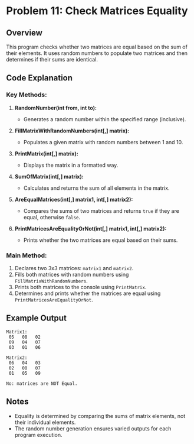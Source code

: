 # Problem 11: Check Matrices Equality

## Overview
This program checks whether two matrices are equal based on the sum of their elements. It uses random numbers to populate two matrices and then determines if their sums are identical.

## Code Explanation

### Key Methods:

1. **RandomNumber(int from, int to):**
   - Generates a random number within the specified range (inclusive).

2. **FillMatrixWithRandomNumbers(int[,] matrix):**
   - Populates a given matrix with random numbers between 1 and 10.

3. **PrintMatrix(int[,] matrix):**
   - Displays the matrix in a formatted way.

4. **SumOfMatrix(int[,] matrix):**
   - Calculates and returns the sum of all elements in the matrix.

5. **AreEqualMatrices(int[,] matrix1, int[,] matrix2):**
   - Compares the sums of two matrices and returns `true` if they are equal, otherwise `false`.

6. **PrintMatricesAreEqualityOrNot(int[,] matrix1, int[,] matrix2):**
   - Prints whether the two matrices are equal based on their sums.

### Main Method:

1. Declares two 3x3 matrices: `matrix1` and `matrix2`.
2. Fills both matrices with random numbers using `FillMatrixWithRandomNumbers`.
3. Prints both matrices to the console using `PrintMatrix`.
4. Determines and prints whether the matrices are equal using `PrintMatricesAreEqualityOrNot`.

## Example Output

```text
Matrix1:
 05   08   02   
 09   04   07   
 03   01   06   

Matrix2:
 06   04   03   
 02   08   07   
 01   05   09   

No: matrices are NOT Equal.
```

## Notes
- Equality is determined by comparing the sums of matrix elements, not their individual elements.
- The random number generation ensures varied outputs for each program execution.

